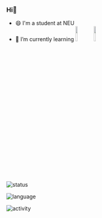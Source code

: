### Hi👋 
- 😄 I'm a student at NEU
- 🌱 I’m currently learning <code><img width="10%" src="https://www.vectorlogo.zone/logos/java/java-ar21.svg"></code><code><img width="10%" src="https://www.vectorlogo.zone/logos/golang/golang-icon.svg"></code>

![status](https://github-readme-stats.vercel.app/api?username=OutOfEastGate&show_icons=true&theme=dark&count_private=true)

![language](https://github-readme-stats.vercel.app/api/top-langs/?username=OutOfEastGate&theme=dark&layout=compact)

![activity](https://activity-graph.herokuapp.com/graph?username=OutOfEastGate&theme=github)
